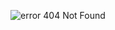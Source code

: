 ![error](https://user-images.githubusercontent.com/98095959/233263962-38f20f32-36dc-4084-9d32-bb20a278ecdb.png)
 404 Not Found
